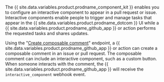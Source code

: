 The {{ site.data.variables.product.prodname_component_kit }} enables you to configure an interactive component to appear in a pull request or issue. Interactive components enable people to trigger and manage tasks that appear in the {{ site.data.variables.product.prodname_dotcom }} UI while a {{ site.data.variables.product.prodname_github_app }} or action performs the requested tasks and shares updates.

Using the "[Create composable comment](/hidden/github-component-kit/composable-comments#create-composable-comment)" endpoint, a {{ site.data.variables.product.prodname_github_app }} or action can create a composable comment in an issue or pull request. The composable comment can include an interactive component, such as a custom button. When someone interacts with the comment, the {{ site.data.variables.product.prodname_github_app }} will receive the `interactive_component` webhook event.
